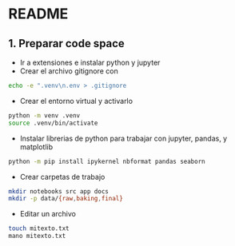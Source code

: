 # README
## 1. Preparar code space
- Ir a extensiones  e instalar python y jupyter
- Crear el archivo gitignore con 
```bash 
echo -e ".venv\n.env > .gitignore
```
- Crear el entorno virtual y activarlo
```bash
python -m venv .venv 
source .venv/bin/activate
```
- Instalar librerias de python para trabajar con jupyter, pandas, y matplotlib
```bash
python -m pip install ipykernel nbformat pandas seaborn 
```
- Crear carpetas de trabajo
```bash
mkdir notebooks src app docs
mkdir -p data/{raw,baking,final}
```
- Editar un archivo
```bash
touch mitexto.txt
mano mitexto.txt
```

